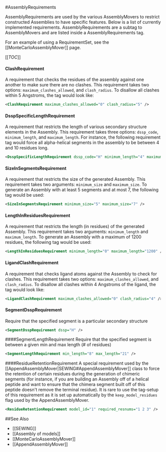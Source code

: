 #AssemblyRequirements

AssemblyRequirements are used by the various AssemblyMovers to restrict constructed Assemblies to have specific features. Below is a list of currently implemented requirements. AssemblyRequirements are a subtag to AssemblyMovers and are listed inside a AssemblyRequirements tag.

For an example of using a RequirementSet, see the [[MonteCarloAssemblyMover]] page.

[[_TOC_]]

#### ClashRequirement
A requirement that checks the residues of the assembly against one another to make sure there are no clashes. This requirement takes two options: ```maximum_clashes_allowed```, and ```clash_radius```. To disallow all clashes within 5 Angstroms, the tag would look like:

```xml
<ClashRequirement maximum_clashes_allowed="0" clash_radius="5" />
```

#### DsspSpecificLengthRequirement
A requirement that restricts the length of various secondary structure elements in the Assembly. This requirement takes three options: ```dssp_code```, ```minimum_length```, and ```maximum_length```. For instance, the following requirement tag would force all alpha-helical segments in the assembly to be between 4 and 10 residues long.

```xml
<DsspSpecificLengthRequirement dssp_code="H" minimum_length="4" maximum_length="10" />
```

#### SizeInSegmentsRequirement
A requirement that restricts the size of the generated Assembly. This requirement takes two arguments: ```minimum_size``` and ```maximum_size```. To generate an Assembly with at least 5 segments and at most 7, the following tag would be used:

```xml
<SizeInSegmentsRequirement minimum_size="5" maximum_size="7" />
```

#### LengthInResiduesRequirement
A requirement that restricts the length (in residues) of the generated Assembly. This requirement takes two arguments: ```minimum_length``` and ```maximum_length```. To generate an Assembly with a maximum of 1200 residues, the following tag would be used:

```xml
<LengthInResiduesRequirement minimum_length="0" maximum_length="1200" />
```

#### LigandClashRequirement
A requirement that checks ligand atoms against the Assembly to check for clashes. This requirement takes two options: ```maximum_clashes_allowed```, and ```clash_radius```. To disallow all clashes within 4 Angstroms of the ligand, the tag would look like:

```xml
<LigandClashRequirement maximum_clashes_allowed="0" clash_radius="4" />
```


#### SegmentDsspRequirement 
Require that the specified segment is a particular secondary structure

```xml
<SegmentDsspRequirement dssp="H" />
```

####SegmentLengthRequirement 
Require that the specified segment is between a given min and max length (# of residues)

```xml
<SegmentLengthRequirement min_length="8" max_length="21" />
```
 
####ResidueRetentionRequirement
A special requirement used by the [[AppendAssemblyMover|SEWING#AppendAssemblyMover]] class to force the retention of certain residues during the generation of chimeric segments (for instance, if you are building an Assembly off of a helical peptide and want to ensure that the chimera segment built off of this peptide doesn't remove the terminal residue). It is rare to use the tag-setup of this requirement as it is set up automatically by the `keep_model_residues` flag used by the AppendAssemblyMover.

```xml
<ResidueRetentionRequirement model_id="1" required_resnums="1 2 3" />
```

##See Also
* [[SEWING]]
* [[Assembly of models]]
* [[MonteCarloAssemblyMover]]
* [[AppendAssemblyMover]]